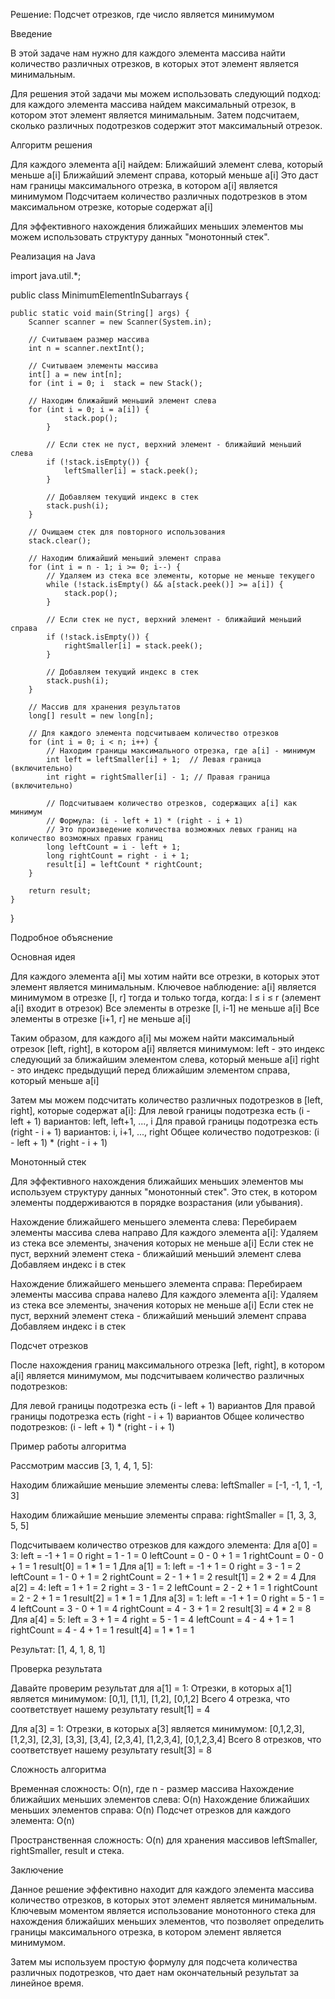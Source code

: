 Решение: Подсчет отрезков, где число является минимумом

Введение

В этой задаче нам нужно для каждого элемента массива найти количество различных отрезков, в которых этот элемент является минимальным.

Для решения этой задачи мы можем использовать следующий подход: для каждого элемента массива найдем максимальный отрезок, в котором этот элемент является минимальным. Затем подсчитаем, сколько различных подотрезков содержит этот максимальный отрезок.

Алгоритм решения

Для каждого элемента a[i] найдем:
Ближайший элемент слева, который меньше a[i]
Ближайший элемент справа, который меньше a[i]
Это даст нам границы максимального отрезка, в котором a[i] является минимумом
Подсчитаем количество различных подотрезков в этом максимальном отрезке, которые содержат a[i]

Для эффективного нахождения ближайших меньших элементов мы можем использовать структуру данных "монотонный стек".

Реализация на Java

import java.util.*;

public class MinimumElementInSubarrays {

    public static void main(String[] args) {
        Scanner scanner = new Scanner(System.in);
        
        // Считываем размер массива
        int n = scanner.nextInt();
        
        // Считываем элементы массива
        int[] a = new int[n];
        for (int i = 0; i  stack = new Stack();
        
        // Находим ближайший меньший элемент слева
        for (int i = 0; i = a[i]) {
                stack.pop();
            }
            
            // Если стек не пуст, верхний элемент - ближайший меньший слева
            if (!stack.isEmpty()) {
                leftSmaller[i] = stack.peek();
            }
            
            // Добавляем текущий индекс в стек
            stack.push(i);
        }
        
        // Очищаем стек для повторного использования
        stack.clear();
        
        // Находим ближайший меньший элемент справа
        for (int i = n - 1; i >= 0; i--) {
            // Удаляем из стека все элементы, которые не меньше текущего
            while (!stack.isEmpty() && a[stack.peek()] >= a[i]) {
                stack.pop();
            }
            
            // Если стек не пуст, верхний элемент - ближайший меньший справа
            if (!stack.isEmpty()) {
                rightSmaller[i] = stack.peek();
            }
            
            // Добавляем текущий индекс в стек
            stack.push(i);
        }
        
        // Массив для хранения результатов
        long[] result = new long[n];
        
        // Для каждого элемента подсчитываем количество отрезков
        for (int i = 0; i < n; i++) {
            // Находим границы максимального отрезка, где a[i] - минимум
            int left = leftSmaller[i] + 1;  // Левая граница (включительно)
            int right = rightSmaller[i] - 1; // Правая граница (включительно)
            
            // Подсчитываем количество отрезков, содержащих a[i] как минимум
            // Формула: (i - left + 1) * (right - i + 1)
            // Это произведение количества возможных левых границ на количество возможных правых границ
            long leftCount = i - left + 1;
            long rightCount = right - i + 1;
            result[i] = leftCount * rightCount;
        }
        
        return result;
    }
}

Подробное объяснение

Основная идея

Для каждого элемента a[i] мы хотим найти все отрезки, в которых этот элемент является минимальным. Ключевое наблюдение: a[i] является минимумом в отрезке [l, r] тогда и только тогда, когда:
l ≤ i ≤ r (элемент a[i] входит в отрезок)
Все элементы в отрезке [l, i-1] не меньше a[i]
Все элементы в отрезке [i+1, r] не меньше a[i]

Таким образом, для каждого a[i] мы можем найти максимальный отрезок [left, right], в котором a[i] является минимумом:
left - это индекс следующий за ближайшим элементом слева, который меньше a[i]
right - это индекс предыдущий перед ближайшим элементом справа, который меньше a[i]

Затем мы можем подсчитать количество различных подотрезков в [left, right], которые содержат a[i]:
Для левой границы подотрезка есть (i - left + 1) вариантов: left, left+1, ..., i
Для правой границы подотрезка есть (right - i + 1) вариантов: i, i+1, ..., right
Общее количество подотрезков: (i - left + 1) * (right - i + 1)

Монотонный стек

Для эффективного нахождения ближайших меньших элементов мы используем структуру данных "монотонный стек". Это стек, в котором элементы поддерживаются в порядке возрастания (или убывания).

Нахождение ближайшего меньшего элемента слева:
Перебираем элементы массива слева направо
Для каждого элемента a[i]:
Удаляем из стека все элементы, значения которых не меньше a[i]
Если стек не пуст, верхний элемент стека - ближайший меньший элемент слева
Добавляем индекс i в стек

Нахождение ближайшего меньшего элемента справа:
Перебираем элементы массива справа налево
Для каждого элемента a[i]:
Удаляем из стека все элементы, значения которых не меньше a[i]
Если стек не пуст, верхний элемент стека - ближайший меньший элемент справа
Добавляем индекс i в стек

Подсчет отрезков

После нахождения границ максимального отрезка [left, right], в котором a[i] является минимумом, мы подсчитываем количество различных подотрезков:

Для левой границы подотрезка есть (i - left + 1) вариантов
Для правой границы подотрезка есть (right - i + 1) вариантов
Общее количество подотрезков: (i - left + 1) * (right - i + 1)

Пример работы алгоритма

Рассмотрим массив [3, 1, 4, 1, 5]:

Находим ближайшие меньшие элементы слева:
leftSmaller = [-1, -1, 1, -1, 3]

Находим ближайшие меньшие элементы справа:
rightSmaller = [1, 3, 3, 5, 5]

Подсчитываем количество отрезков для каждого элемента:
Для a[0] = 3:
left = -1 + 1 = 0
right = 1 - 1 = 0
leftCount = 0 - 0 + 1 = 1
rightCount = 0 - 0 + 1 = 1
result[0] = 1 * 1 = 1
Для a[1] = 1:
left = -1 + 1 = 0
right = 3 - 1 = 2
leftCount = 1 - 0 + 1 = 2
rightCount = 2 - 1 + 1 = 2
result[1] = 2 * 2 = 4
Для a[2] = 4:
left = 1 + 1 = 2
right = 3 - 1 = 2
leftCount = 2 - 2 + 1 = 1
rightCount = 2 - 2 + 1 = 1
result[2] = 1 * 1 = 1
Для a[3] = 1:
left = -1 + 1 = 0
right = 5 - 1 = 4
leftCount = 3 - 0 + 1 = 4
rightCount = 4 - 3 + 1 = 2
result[3] = 4 * 2 = 8
Для a[4] = 5:
left = 3 + 1 = 4
right = 5 - 1 = 4
leftCount = 4 - 4 + 1 = 1
rightCount = 4 - 4 + 1 = 1
result[4] = 1 * 1 = 1

Результат: [1, 4, 1, 8, 1]

Проверка результата

Давайте проверим результат для a[1] = 1:
Отрезки, в которых a[1] является минимумом: [0,1], [1,1], [1,2], [0,1,2]
Всего 4 отрезка, что соответствует нашему результату result[1] = 4

Для a[3] = 1:
Отрезки, в которых a[3] является минимумом: [0,1,2,3], [1,2,3], [2,3], [3,3], [3,4], [2,3,4], [1,2,3,4], [0,1,2,3,4]
Всего 8 отрезков, что соответствует нашему результату result[3] = 8

Сложность алгоритма

Временная сложность: O(n), где n - размер массива
Нахождение ближайших меньших элементов слева: O(n)
Нахождение ближайших меньших элементов справа: O(n)
Подсчет отрезков для каждого элемента: O(n)

Пространственная сложность: O(n) для хранения массивов leftSmaller, rightSmaller, result и стека.

Заключение

Данное решение эффективно находит для каждого элемента массива количество отрезков, в которых этот элемент является минимальным. Ключевым моментом является использование монотонного стека для нахождения ближайших меньших элементов, что позволяет определить границы максимального отрезка, в котором элемент является минимумом.

Затем мы используем простую формулу для подсчета количества различных подотрезков, что дает нам окончательный результат за линейное время.